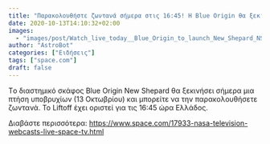 ```yaml
---
title: "Παρακολουθήστε ζωντανά σήμερα στις 16:45! Η Blue Origin θα ξεκινήσει την πτήση του νέου Shepard NS-13"
date: 2020-10-13T14:10:32+02:00
images:
  - "images/post/Watch_live_today__Blue_Origin_to_launch_New_Shepard_NS_13_suborbital_flight.jpg"
author: "AstroBot"
categories: ["Ειδήσεις"]
tags: ["space.com"]
draft: false
---
```


Tο διαστημικό σκάφος Blue Origin New Shepard θα ξεκινήσει σήμερα μια πτήση υποβρυχίων (13 Οκτωβρίου) και μπορείτε να την παρακολουθήσετε ζωντανά. Το Liftoff έχει οριστεί για τις 16:45 ώρα Ελλάδος.

Διαβάστε περισσότερα: https://www.space.com/17933-nasa-television-webcasts-live-space-tv.html
